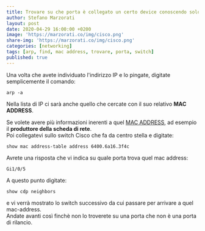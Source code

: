 ```yaml
---
title: Trovare su che porta è collegato un certo device conoscendo solo l'IP address
author: Stefano Marzorati
layout: post
date: 2020-04-29 16:00:00 +0200
image: 'https://marzorati.co/img/cisco.png'
share-img: 'https://marzorati.co/img/cisco.png'
categories: [networking]
tags: [arp, find, mac address, trovare, porta, switch]
published: true
---
```

Una volta che avete individuato l'indirizzo IP e lo pingate, digitate semplicemente il comando:
~~~telnet
arp -a
~~~
Nella lista di IP ci sarà anche quello che cercate con il suo relativo **MAC ADDRESS**.

Se volete avere più informazioni inerenti a quel <a href="https://macvendors.com/" target="_blank">MAC ADDRESS</a>, ad esempio il **produttore della scheda di rete**.   
Poi collegatevi sullo switch Cisco che fa da centro stella e digitate:   

~~~telnet
show mac address-table address 6400.6a16.3f4c
~~~

Avrete una risposta che vi indica su quale porta trova quel mac address:   
~~~telnet
Gi1/0/5
~~~

A questo punto digitate:   

~~~telnet
show cdp neighbors
~~~

e vi verrà mostrato lo switch successivo da cui passare per arrivare a quel mac-address.   
Andate avanti così finchè non lo troverete su una porta che non è una porta di rilancio.   

